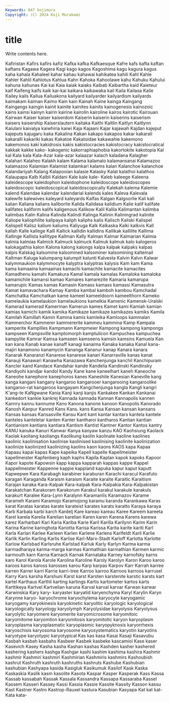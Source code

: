 ```yaml
---
Keywords: 847 kojimura
Copyright: (C) 2024 Koji Murakami
---
```


# title

Write contents here.



 Kafiristan
Kafirs kafirs kafiz Kafka kafka Kafkaesque Kafre kafs kafta kaftan
kaftans Kagawa Kagera Kagi kago kagos Kagoshima kagu kagura kagus
kaha kahala Kahaleel kahar kahau kahawai kahikatea kahili Kahl Kahle
Kahler Kahlil Kahlotus Kahlua Kahn Kahoka Kahoolawe kahu Kahuku Kahului
kahuna kahunas Kai kai Kaia kaiak kaiaks Kaibab Kaibartha kaid
Kaieteur kaif Kaifeng kaifs kaik kai-kai kaikara kaikawaka kail Kaila
Kailasa Kaile Kailey kails Kailua Kailuakona kailyard kailyarder kailyardism kailyards
kaimakam kaiman Kaimo Kain kain Kainah Kaine kainga Kaingang Kaingangs
kaingin kainit kainite kainites kainits kainogenesis kainozoic kains kainsi kainyn
kairin kairine kairolin kairoline kairos kairotic Kairouan Kairwan Kaiser kaiser
kaiserdom Kaiserin kaiserin kaiserins kaiserism kaisers kaisership Kaiserslautern kaitaka Kaithi
Kaitlin Kaitlyn Kaitlynn Kaiulani kaivalya kaiwhiria kaiwi Kaja Kajaani Kajar
kajawah Kajdan kajeput kajeputs kajugaru kaka Kakalina Kakan kakapo kakapos
kakar kakarali kakaralli kakariki kakas Kakatoe Kakatoidae kakawahie kakemono kakemonos
kaki kakidrosis kakis kakistocracies kakistocracy kakistocratical kakkak kakke kako- kakogenic
kakorraphiaphobia kakortokite kakotopia Kal kal Kala kala Kala-Azar kala-azar kalaazar
kalach kaladana Kalagher Kalahari Kalaheo Kalakh kalam Kalama kalamalo kalamansanai
Kalamazoo kalamazoo Kalamian Kalamist kalamkari kalams kalan Kalanchoe kalanchoe Kalandariyah
Kalang Kalapooian kalasie Kalasky Kalat kalathoi kalathos Kalaupapa Kalb Kalbli
Kaldani Kale kale kale- Kaleb kaleege Kaleena kaleidescope kaleidophon kaleidophone
kaleidoscope kaleidoscopes kaleidoscopic kaleidoscopical kaleidoscopically Kalekah kalema Kalemie kalend Kalendae
kalendar kalendarial kalends kales Kaleva Kalevala kalewife kalewives kaleyard kaleyards
Kalfas Kalgan Kalgoorlie Kali kali kalian Kaliana kalians kaliborite Kalida
Kalidasa kalidium Kalie kalif kalifate kalifates kaliform kalifs kaligenous Kalikow
Kalil Kalila Kalimantan kalimba kalimbas Kalin Kalina Kalinda Kalindi Kalinga
Kalinin Kaliningrad kalinite Kaliope kaliophilite kalipaya kaliph kaliphs kalis Kalisch
Kaliski Kalispel Kalispell Kalisz kalium kaliums Kaliyuga Kalk Kalkaska Kalki
kalkvis Kall kallah Kalle kallege Kalli Kallick kallidin kallidins Kallikak
kallilite Kallima Kallinge Kallista kallitype Kallman Kally Kalman Kalmar Kalmarian
Kalmia kalmia kalmias Kalmick Kalmuck kalmuck Kalmuk kalmuk kalo kalogeros
kalokagathia kalon Kalona kalong kalongs kalpa kalpak kalpaks kalpas kalpis
Kalskag kalsomine kalsomined kalsominer kalsomining kaltemail Kaltman Kaluga kalumpang kalumpit
kalunti Kalvesta Kalvin Kalvn Kalwar kalymmaukion kalymmocyte kalyptra kalyptras kalysis
Kam kam Kama kama kamaaina kamaainas kamachi kamachile kamacite kamacites
Kamadhenu kamahi Kamakura Kamal kamala kamalas Kamaloka kamaloka kamanichile kamansi
kamao Kamares kamarezite Kamaria kamarupa kamarupic Kamas kamas Kamasin Kamass
kamass kamassi Kamasutra Kamat kamavachara Kamay Kamba kambal kamboh kambou
Kamchadal Kamchatka Kamchatkan kame kameel kameeldoorn kameelthorn Kameko kamelaukia kamelaukion
kamelaukions kamelkia Kamenic Kamensk-Uralski Kamerad kamerad Kamerman Kamerun kames Kamet
kami Kamiah kamian kamias kamichi kamik kamika Kamikaze kamikaze kamikazes
kamiks Kamila Kamilah Kamillah Kamin Kamina kamis kamleika Kamloops kammalan
Kammerchor Kammerer kammererite kammeu kammina Kamp Kampala kamperite Kampliles Kampmann
Kampmeier Kampong kampong kampongs kampseen Kampsville kamptomorph kamptulicon Kampuchea kampuchea
kampylite Kamrar Kamsa kamseen kamseens kamsin kamsins Kamuela Kan kan
kana Kanab kanae kanaff kanagi kanaima Kanaka kanaka Kanal kana-majiri
kanamono kanamycin Kananga Kananur kanap Kanara kanara Kanarak Kanaranzi Kanarese
kanarese kanari Kanarraville kanas kanat Kanauji Kanawari Kanawha Kanazawa Kanchenjunga
kanchil Kanchipuram Kancler kand Kandace Kandahar kande Kandelia Kandinski Kandinsky
Kandiyohi kandjar kandol Kandy Kane kane kaneelhart kaneh Kaneoche Kaneohe
kanephore kanephoros kanes Kaneshite Kanesian Kaneville kang kanga kangani kangany
kangaroo kangarooer kangarooing kangaroolike kangaroo-rat kangaroos kangayam Kangchenjunga kangla Kangli
kangri K'ang-te KaNgwane Kania Kanji kanji kanjis Kankakee Kankan Kankanai
kankedort kankie kankrej Kannada kannada Kannan Kannapolis kannen Kannry kannu
kannume Kano Kanona kanone kanoon Kanopolis Kanorado Kanosh Kanpur Kanred
Kans Kans. kans Kansa Kansan kansan kansans Kansas kansas Kansasville
Kansu Kant kant kantar kantars kantela kantele kanteles kanteletar kanten
Kanter kantharoi kantharos Kantian kantian Kantianism kantians kantiara Kantism Kantist
Kantner Kantor Kantos kantry KANU kanuka Kanuri Kanwar Kanya kanyaw
kanzu KAO Kaohsiung Kaolack Kaolak kaoliang kaoliangs Kaolikung kaolin kaolinate
kaoline kaolines kaolinic kaolinisation kaolinise kaolinised kaolinising kaolinite kaolinization kaolinize
kaolinized kaolinizing kaolins kaon kaons KAOS kapa Kapaa Kapaau kapai
kapas Kape kapeika Kapell kapelle Kapellmeister kapellmeister Kapfenberg kaph kaphs
Kapila Kaplan kapok kapoks Kapoor Kapor kapote Kapowsin kapp kappa
kapparah kappas kappe Kappel kappellmeister Kappenne kappie kappland kapuka kapur
kaput kaputt Kapwepwe Kara Karabagh karabiner karaburan Karachi karacul Karafuto
karagan Karaganda Karaism karaism Karaite karaite Karaitic Karaitism Karajan karaka
Kara-Kalpak Kara-kalpak Kara-Kalpakia Kara-Kalpakistan Karakatchan Karakoram Karakorum Karakul karakul karakule
karakuls karakurt Karalee Kara-Lynn Karalynn Karamanlis Karamazov Karame Karameh Karami
Karamojo Karamojong karamu karanda Karankawa Karas karat Karatas karatas karate
karateist karates karats karatto Karaya karaya Karb Karbala karbi karch
Kardelj Kare kareao kareau Karee Kareem kareeta Karel karela Karelia
Karelian karelian Karen karen Karena Karens karewa karez Karharbari Kari
Karia Kariba Karie Karil Karilla Karilynn Karim Karin Karina Karine
karinghota Kariotta Karisa Karissa Karita karite kariti Karl Karla Karlan
Karlee Karleen Karlen Karlene Karlens Karlfeldt Karli Karlie Karlik Karlin
Karling Karlis Karlise Karl-Marx-Stadt Karloff Karlotta Karlotte Karlow Karlsbad Karlsruhe
Karlstad Karluk Karly Karlyn Karma karma karmadharaya karma-marga karmas Karmathian
karmathian Karmen karmic karmouth karn Karna Karnack Karnak Karnataka Karney
karnofsky karns karo Karol Karola Karole Karolina Karoline Karoly Karolyn
Karon Karoo karoo karoos karos kaross karosses karou Karp karpas
Karpov Karr Karrah karree karren Karrer karri Karrie karri-tree Karroo
karroo Karroos karroos karrusel Karry Kars karsha Karshuni Karst karst
Karsten karstenite karstic karsts kart kartel Karthaus Karthli karting kartings
Kartis kartometer kartos karts Karttikeya Kartvel Kartvelian karuna Karval karval
karvar Karwan karwar Karwinskia Kary kary- karyaster karyatid karyenchyma Karyl
Karylin Karyn Karynne karyo- karyochrome karyochylema karyocyte karyogamic karyogamy karyokinesis
karyokinetic karyolitic karyologic karyological karyologically karyology karyolymph Karyolysidae karyolysis Karyolysus
karyolytic karyomere karyomerite karyomicrosome karyomitoic karyomitome karyomiton karyomitosis karyomitotic karyon
karyoplasm karyoplasma karyoplasmatic karyoplasmic karyopyknosis karyorrhexis karyoschisis karyosoma karyosome karyosystematics
karyotin karyotins karyotype karyotypic karyotypical Kas kas kasa Kasai Kasaji
Kasavubu Kasbah kasbah kasbahs Kasbeer Kasbek kasbeke kascamiol Kase kaser
Kasevich Kasey Kasha kasha Kashan kashas Kashden kasher kashered kashering
kashers kashga Kashgar kashi kashim kashima kashira Kashmir kashmir Kashmiri
kashmiri Kashmirian Kashmiris kashmirs Kashoubish kashrut Kashruth kashruth kashruths kashruts
Kashube Kashubian kashubian Kashyapa kasida Kasigluk Kasikumuk Kasilof Kask Kaska
Kaskaskia Kaslik kasm kasolite Kasota Kaspar Kasper Kasperak Kass Kassa
Kassab kassabah Kassak Kassala Kassandra Kassapa Kassaraba Kassel Kassem Kasseri
Kassey Kassi Kassia Kassie Kassite Kassity Kasson kassu Kast Kastner
Kastro Kastrop-Rauxel kastura Kasubian Kasyapa Kat kat kat- Kata kata-
